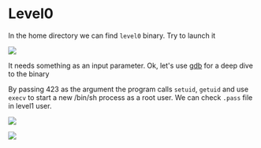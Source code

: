 # Level0

In the home directory we can find `level0` binary. Try to launch it

![](/Users/a19523132/school/Rainfall/level0/Ressources/img/test_binary.png)

It needs something as an input parameter. Ok, let's use [gdb](Ressources/gdb.md) for a deep dive to the binary

By passing 423 as the argument the program calls `setuid`, `getuid` and use `execv` to start 
a new /bin/sh process as a root user. We can check `.pass` file in level1 user.

![](/Users/a19523132/school/Rainfall/level0/Ressources/img/check_level1.png)

![](/Users/a19523132/school/Rainfall/level0/Ressources/img/su_level1.png)